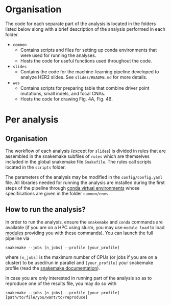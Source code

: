 # Organisation

The code for each separate part of the analysis is located in the folders listed below along with a brief description of
the analysis performed in each folder.

- `common`
    - Contains scripts and files for setting up conda environments that were used for running the analyses.
    - Hosts the code for useful functions used throughout the code. 
- `slides`
    - Contains the code for the machine-learning pipeline developed to analyze HER2 slides. See `slides/README.md` for
      more details.
- `wes`
    - Contains scripts for preparing table that combine driver point mutations, small indels, and focal CNAs.
    - Hosts the code for drawing Fig. 4A, Fig. 4B.

# Per analysis

## Organisation

The workflow of each analysis (except for `slides`) is divided in rules that are assembled in the snakemake subfiles of
`rules` which are themselves included in the global snakemake file `Snakefile`. The rules call scripts
located in the `scripts` folder.

The parameters of the analysis may be modified in the `config/config.yaml` file. All libraries needed for running the
analysis are installed during the first steps of the pipeline through [conda virtual
environments](https://conda.io/projects/conda/en/latest/user-guide/tasks/manage-environments.html) whose specifications
are given in the folder `common/envs`.

## How to run the analysis?

In order to run the analysis, ensure the `snakemake` and `conda` commands are available (if you are on a HPC using
slurm, you may use `module load` to load [modules](https://curc.readthedocs.io/en/latest/compute/modules.html) providing
you with these commands). You can launch the full pipeline via

```
snakemake --jobs [n_jobs] --profile [your_profile]
```

where `[n_jobs]` is the maximum number of CPUs (or jobs if you are on a cluster) to be used/run in parallel and
`[your_profile]` your snakemake profile (read the [snakemake
documentation](<https://snakemake.readthedocs.io/en/stable/executing/cli.html#profiles>)).

In case you are only interested in running part of the analysis so as to reproduce one of the results file, you may do
so with

```
snakemake --jobs [n_jobs] --profile [your_profile] [path/to/file/you/want/to/reproduce]
```
